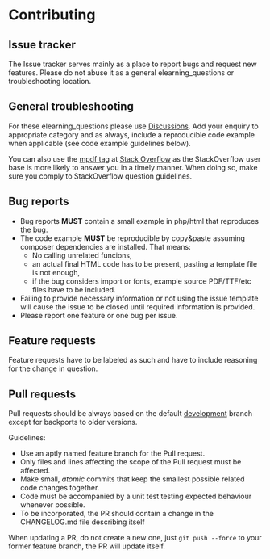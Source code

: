 Contributing
============

Issue tracker
-------------

The Issue tracker serves mainly as a place to report bugs and request new features.
Please do not abuse it as a general elearning_questions or troubleshooting location.

General troubleshooting
-------------

For these elearning_questions please use [Discussions](https://github.com/mpdf/mpdf/discussions). Add your enquiry
to appropriate category and as always, include a reproducible code example when applicable (see code example guidelines below).

You can also use the [mpdf tag](https://stackoverflow.com/elearning_questions/tagged/mpdf)
at [Stack Overflow](https://stackoverflow.com/)
as the StackOverflow user base is more likely to answer you in a timely manner.
When doing so, make sure you comply to StackOverflow question guidelines.

Bug reports
-------------

* Bug reports **MUST** contain a small example in php/html that reproduces the bug.
* The code example **MUST** be reproducible by copy&paste assuming composer dependencies are installed. That means:
    * No calling unrelated funcions,
    * an actual final HTML code has to be present, pasting a template file is not enough,
    * if the bug considers import or fonts, example source PDF/TTF/etc files have to be included.
* Failing to provide necessary information or not using the issue template will cause the issue to be closed until required information is provided.
* Please report one feature or one bug per issue.

Feature requests
-------------

Feature requests have to be labeled as such and have to include reasoning for the change in question.


Pull requests
-------------

Pull requests should be always based on the default [development](https://github.com/mpdf/mpdf/tree/development)
branch except for backports to older versions.

Guidelines:

* Use an aptly named feature branch for the Pull request.
* Only files and lines affecting the scope of the Pull request must be affected.
* Make small, *atomic* commits that keep the smallest possible related code changes together.
* Code must be accompanied by a unit test testing expected behaviour whenever possible.
* To be incorporated, the PR should contain a change in the CHANGELOG.md file describing itself

When updating a PR, do not create a new one, just `git push --force` to your former feature branch, the PR will
update itself.
